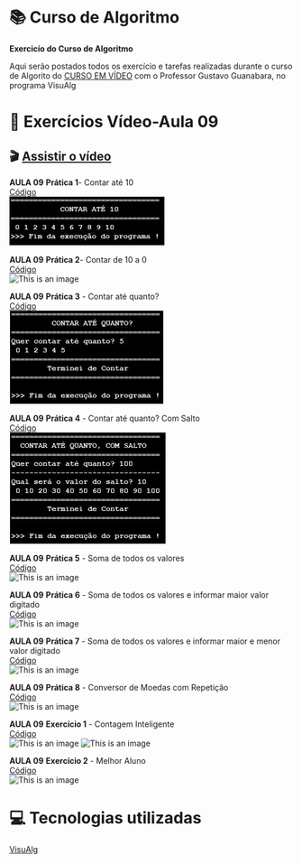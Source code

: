 # :books: Curso de Algoritmo
**Exercicío do Curso de Algoritmo**

 Aqui serão postados todos os exercício e tarefas realizadas durante o curso de Algorito do [CURSO EM VÍDEO](https://www.youtube.com/watch?v=8mei6uVttho&list=PLHz_AreHm4dmSj0MHol_aoNYCSGFqvfXV) com o Professor Gustavo Guanabara, no programa VisuAlg
 
 # :page_with_curl: Exercícios Vídeo-Aula 09
 ## :clapper: [Assistir o vídeo](https://www.youtube.com/watch?v=U5PnCt58Q68&list=PLHz_AreHm4dmSj0MHol_aoNYCSGFqvfXV&index=10&t=452s)<BR/>
 **AULA 09**
 **Prática 1**- Contar até 10<br/> 
 [Código](https://github.com/ArgemiroC/Curso-de-Algoritmo/blob/main/Exerc%C3%ADcios%20Aulas/Aula%2009/Aula%2009%20Pratica%201(Contar%20at%C3%A9%2010))<br/> 
 ![This is an image](https://github.com/ArgemiroC/Curso-de-Algoritmo/blob/main/Imagens/Aula%2009%20Pr%C3%A1tica%201(Contar%20at%C3%A9%2010).jpeg)
 
 **AULA 09**
 **Prática 2**- Contar de 10 a 0<br/>
 [Código](https://github.com/ArgemiroC/Curso-de-Algoritmo/blob/main/Exerc%C3%ADcios%20Aulas/Aula%2009/Aula%2009%20Pr%C3%A1tica%202(Contar%20de%2010%20a%200))<br/>
 ![This is an image](https://github.com/ArgemiroC/Curso-de-Algoritmo/blob/main/Imagens/Aula%2009%20Pr%C3%A1tica%202(Contar%2010%20a%200).jpeg)

 **AULA 09**
 **Prática 3** - Contar até quanto?<br/>
 [Código](https://github.com/ArgemiroC/Curso-de-Algoritmo/blob/main/Exerc%C3%ADcios%20Aulas/Aula%2009/Aula%2009%20Pr%C3%A1tica%203(Contar%20at%C3%A9%20quanto))<br/>
 ![This is an image](https://github.com/ArgemiroC/Curso-de-Algoritmo/blob/main/Imagens/Aula%2009%20Pr%C3%A1tica%203(Contar%20at%C3%A9%20quanto).jpeg)
 
 **AULA 09**
 **Prática 4** - Contar até quanto? Com Salto<br/>
 [Código](https://github.com/ArgemiroC/Curso-de-Algoritmo/blob/main/Exerc%C3%ADcios%20Aulas/Aula%2009/Aula%2009%20Pr%C3%A1tica%204(Contar%20at%C3%A9%20quanto%2C%20com%20salto))<br/>
 ![This is an image](https://github.com/ArgemiroC/Curso-de-Algoritmo/blob/main/Imagens/Aula%2009%20Pr%C3%A1tica%204(Contar%20at%C3%A9%20quanto%2C%20com%20salto).jpeg)
 
 **AULA 09**
 **Prática 5** - Soma de todos os valores<br/>
 [Código](https://github.com/ArgemiroC/Curso-de-Algoritmo/blob/main/Exerc%C3%ADcios%20Aulas/Aula%2009/Aula%2009%20Pr%C3%A1tica%205(Soma%20de%20todos%20os%20valores))<br/>
 ![This is an image](https://github.com/ArgemiroC/Curso-de-Algoritmo/blob/main/Imagens/Aula%2009%20Pr%C3%A1tica%205(Soma%20de%20todos%20os%20valores).jpeg)
 
 **AULA 09**
 **Prática 6** - Soma de todos os valores e informar maior valor digitado<br/>
 [Código](https://github.com/ArgemiroC/Curso-de-Algoritmo/blob/main/Exerc%C3%ADcios%20Aulas/Aula%2009/Aula%2009%20Pr%C3%A1tica%206(Soma%20de%20todos%20os%20valores%20e%20informar%20qual%20o%20maior%20digitado))<br/>
 ![This is an image](https://github.com/ArgemiroC/Curso-de-Algoritmo/blob/main/Imagens/Aula%2009%20Pr%C3%A1tica%206(Soma%20de%20todos%20os%20valores%20e%20informar%20o%20maior%20valor%20digitado).jpeg)
 
 **AULA 09**
 **Prática 7** - Soma de todos os valores e informar maior e menor valor digitado<br/>
 [Código](https://github.com/ArgemiroC/Curso-de-Algoritmo/blob/main/Exerc%C3%ADcios%20Aulas/Aula%2009/Aula%2009%20Pr%C3%A1tica%207(Soma%20de%20todos%20os%20valores%20e%20informar%20o%20maior%20e%20menor%20digitado))<br/>
 ![This is an image](https://github.com/ArgemiroC/Curso-de-Algoritmo/blob/main/Imagens/Aula%2009%20Pr%C3%A1tica%207(Soma%20de%20todos%20os%20valores%20e%20informar%20o%20maior%20e%20menor%20valor%20digitado).jpeg)
 
 **AULA 09**
 **Prática 8** - Conversor de Moedas com Repetição<br/>
 [Código](https://github.com/ArgemiroC/Curso-de-Algoritmo/blob/main/Exerc%C3%ADcios%20Aulas/Aula%2009/Aula%2009%20Pr%C3%A1tica%208(Conversor%20de%20Moedas))<br/>
 ![This is an image](https://github.com/ArgemiroC/Curso-de-Algoritmo/blob/main/Imagens/Aula%2009%20Pr%C3%A1tica%208(Conversor%20de%20Moedas).jpeg)

 **AULA 09**
 **Exercício 1** - Contagem Inteligente<br/>
 [Código](https://github.com/ArgemiroC/Curso-de-Algoritmo/blob/main/Exerc%C3%ADcios%20Aulas/Aula%2009/Aula%2009%20Exerc%C3%ADcio%201(Contagem%20Inteligente))<br/>
 ![This is an image](https://github.com/ArgemiroC/Curso-de-Algoritmo/blob/main/Imagens/Aula%2009%20Exerc%C3%ADcio%201(Contagem%20Inteligente)1.jpeg)
 ![This is an image](https://github.com/ArgemiroC/Curso-de-Algoritmo/blob/main/Imagens/Aula%2009%20Exerc%C3%ADcio%201(Contagem%20Inteligente)2.jpeg)
 
 **AULA 09**
 **Exercício 2** - Melhor Aluno<br/>
 [Código](https://github.com/ArgemiroC/Curso-de-Algoritmo/blob/main/Exerc%C3%ADcios%20Aulas/Aula%2009/Aula%2009%20Exerc%C3%ADcio%202(Melhor%20Aluno))<br/>
 ![This is an image](https://github.com/ArgemiroC/Curso-de-Algoritmo/blob/main/Imagens/Aula%2009%20Exerc%C3%ADcio%202(Melhor%20Aluno).jpeg)
 
# :computer: Tecnologias utilizadas

[VisuAlg](https://visualg3.com.br/)
